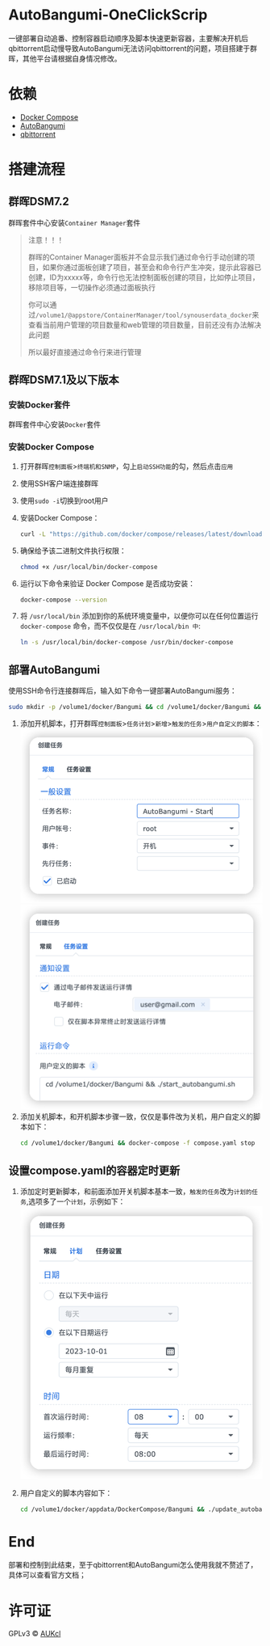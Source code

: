 # AutoBangumi-OneClickScrip
一键部署自动追番、控制容器启动顺序及脚本快速更新容器，主要解决开机后qbittorrent启动慢导致AutoBangumi无法访问qbittorrent的问题，项目搭建于群晖，其他平台请根据自身情况修改。

# 依赖
- [Docker Compose](https://github.com/docker/compose)
- [AutoBangumi](https://github.com/EstrellaXD/Auto_Bangumi)
- [qbittorrent](https://registry.hub.docker.com/r/johngong/qbittorrent/)

# 搭建流程
## 群晖DSM7.2
群晖套件中心安装`Container Manager`套件
> 注意！！！
> 
> 群晖的Container Manager面板并不会显示我们通过命令行手动创建的项目，如果你通过面板创建了项目，甚至会和命令行产生冲突，提示此容器已创建，ID为xxxxx等，命令行也无法控制面板创建的项目，比如停止项目，移除项目等，一切操作必须通过面板执行
> 
> 你可以通过`/volume1/@appstore/ContainerManager/tool/synouserdata_docker`来查看当前用户管理的项目数量和web管理的项目数量，目前还没有办法解决此问题
> 
> 所以最好直接通过命令行来进行管理

## 群晖DSM7.1及以下版本
### 安装Docker套件
群晖套件中心安装`Docker`套件

### 安装Docker Compose
1. 打开群晖`控制面板`>`终端机和SNMP`，勾上`启动SSH功能`的勾，然后点击`应用`
2. 使用SSH客户端连接群晖
3. 使用`sudo -i`切换到root用户
4. 安装Docker Compose：
    ```bash
    curl -L "https://github.com/docker/compose/releases/latest/download/docker-compose-$(uname -s)-$(uname -m)" -o /usr/local/bin/docker-compose
    ```

5. 确保给予该二进制文件执行权限：
    ```bash
    chmod +x /usr/local/bin/docker-compose
    ```

6. 运行以下命令来验证 Docker Compose 是否成功安装：
    ```bash
    docker-compose --version
    ```

7.  将 `/usr/local/bin` 添加到你的系统环境变量中，以便你可以在任何位置运行 `docker-compose` 命令，而不仅仅是在 `/usr/local/bin 中`:
    ```bash
    ln -s /usr/local/bin/docker-compose /usr/bin/docker-compose
    ```

## 部署AutoBangumi
使用SSH命令行连接群晖后，输入如下命令一键部署AutoBangumi服务：
```bash
sudo mkdir -p /volume1/docker/Bangumi && cd /volume1/docker/Bangumi && wget https://github.com/AUKcl/AutoBangumi-OneClickScrip/raw/main/Scrip/OneClickScrip.sh && chmod +x OneClickScrip.sh && ./OneClickScrip.sh
```

1. 添加开机脚本，打开群晖`控制面板`>`任务计划`>`新增`>`触发的任务`>`用户自定义的脚本`：
   ![开机设置01](img/01.png)
   ![开机设置02](img/02.png)
2. 添加关机脚本，和开机脚本步骤一致，仅仅是事件改为关机，用户自定义的脚本如下：
   ```bash
   cd /volume1/docker/Bangumi && docker-compose -f compose.yaml stop
   ```

## 设置compose.yaml的容器定时更新
1. 添加定时更新脚本，和前面添加开关机脚本基本一致，`触发的任务`改为`计划的任务`,选项多了一个`计划`，示例如下：
![计划](img/03.png)

2. 用户自定义的脚本内容如下：
    ```bash
    cd /volume1/docker/appdata/DockerCompose/Bangumi && ./update_autobangumi_containers.sh
    ```

# End
部署和控制到此结束，至于qbittorrent和AutoBangumi怎么使用我就不赘述了，具体可以查看官方文档；

# 许可证
GPLv3 © [AUKcl](LICENSE)